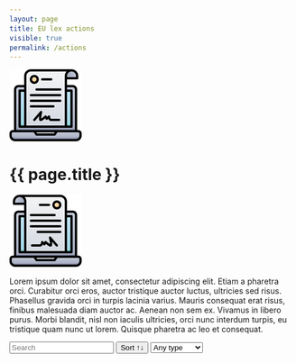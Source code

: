 ```yaml
---
layout: page
title: EU lex actions
visible: true
permalink: /actions
---
```


<script src="//cdnjs.cloudflare.com/ajax/libs/list.js/1.5.0/list.min.js"></script>

<div>
	<div class="centered-title">
		<img src="/assets/icons/DrawKit-SaaS/Color/Digital Agreement.svg">
		<h1>{{ page.title }}</h1>
		<img src="/assets/icons/DrawKit-SaaS/Color/Digital Agreement.svg" style="transform: scaleX(-1);">
	</div>
	<div class="flex-container">
		<p>
			<span class="temp">
				Lorem ipsum dolor sit amet, consectetur adipiscing elit. Etiam a pharetra orci. Curabitur orci eros,
				auctor tristique auctor luctus, ultricies sed risus. Phasellus gravida orci in turpis lacinia varius.
				Mauris consequat erat risus, finibus malesuada diam auctor ac. Aenean non sem ex. Vivamus in libero
				purus. Morbi blandit, nisl non iaculis ultricies, orci nunc interdum turpis, eu tristique quam nunc ut
				lorem. Quisque pharetra ac leo et consequat.
			</span>
		</p>
		<div id="search-list">
			<div class="searchbox">
				<input class="search" placeholder="Search" />
				<button class="sort" data-sort="name">Sort ↑↓</button>
				<select name="type" id="typeSelector" onchange="typeChange(this.value)">
					<option value="Any type">Any type</option>
					<option value="Regulation">Regulations</option>
					<option value="Directive">Directives</option>
					<option value="Policy">Policies </option>
					<option value="Decision">Decisions </option>
				</select>
			</div>
			<ul class="list"></ul>
			<ul class="pagination"></ul>
		</div>
	</div>

</div>


<script>
	var options = {
		valueNames: ["name", "tags", { name: "link", attr: "href" }],
		item: '<li><a class="link"><h3 class="name"></h3><p class="tags"></p></li>',
		page: 15,
		pagination: true
	};

	// Production (Paula)
	var vals1 = [{
		name: "Regulation (EC) No 66/2010 EU Ecolabel",
		tags: ["efficient production", "sustainable agriculture", "Ecolabel"],
		type: "Regulation",
		link: "https://eur-lex.europa.eu/eli/reg/2010/66/2017-11-14"
	}, {
		name: "Council Regulation (EC) No 834/2007 on organic production and labelling of organic products and repealing Regulation (EEC) No 2092/91",
		tags: ["organic production", "sustainable agriculture", "organic farming", "processed food"],
		type: "Regulation",
		link: "http://data.europa.eu/eli/reg/2007/834/2013-07-01"
	}, {
		name: "Commission Regulation (EC) No 889/2008 laying down detailed rules for the implementation of Council Regulation (EC) No 834/2007",
		tags: ["organic production", "commission regulation", "organic farming"],
		type: "Regulation",
		link: "http://data.europa.eu/eli/reg/2008/889/2020-01-07"
	}, {
		name: "Commission Implementing Regulation (EU) 2020/464 laying down certain rules for the application of Regulation (EU) 2018/848",
		tags: ["retroactive recognition", "agricultural conversion", "farm conversion", "organic production", "organic farming"],
		type: "Regulation",
		link: "http://data.europa.eu/eli/reg_impl/2020/464/oj"
	}, {
		name: "Regulation (EU) No 1303/2013",
		tags: ["European Regional Development Fund", "European Social Fund", "Cohesion Fund", "EAFDR", "European Maritime and Fisheries Fund", "sustainable agriculture", "rural development"],
		type: "Regulation",
		link: "http://data.europa.eu/eli/reg/2013/1303/2020-07-18"
	}, {
		name: "Regulation (EU) No 1305/2013",
		tags: ["EAFDR", "rural development"],
		type: "Regulation",
		link: "http://data.europa.eu/eli/reg/2013/1305/2020-06-26"
	}, {
		name: "Commission Delegated Regulation (EU) No 807/2014",
		tags: ["EAFDR", "young farmers", "farm development", "agri-environment-climate", "funding"],
		type: "Regulation",
		link: "http://data.europa.eu/eli/reg_del/2014/807/2018-01-01"
	}, {
		name: "General Union Environment Action Programme 'Living well, within the limits of our planet'",
		tags: ["european parliament", "EAP", "sustainable production", "resource-efficience"],
		type: "Decision",
		link: "https://eur-lex.europa.eu/legal-content/EN/TXT/?uri=CELEX:32013D1386"
	}];

	// Packaging (Borja)
	var vals2 = [{
		name: "Directive (EU) 2015/2302 On package travel and linked travel arrangements",
		tags: ["package", "travel", "packaging"],
		type: "Directive",
		link: "https://lexparency.org/eu/32015L2302/"
	}, {
		name: "Commission Implementing Directive 2014/96/EU on the requirements for the labelling, sealing and packaging of fruit plant propagating material and fruit plants intended for fruit production, falling within the scope of Council Directive 2008/90/EC",
		tags: ["requirements", "labelling", "sealing", "packaging"],
		type: "Directive",
		link: "https://lexparency.org/eu/32014L0096/"
	}, {
		name: "Commission Implementing Decision (EU) 2020/1073 Granting a derogation requested by the Netherlands pursuant to Council Directive 91/676/EEC concerning the protection of waters against pollution caused by nitrates from agricultural sources",
		tags: ["water", "pollution", "processing", "nitrates"],
		type: "Decision",
		link: "https://lexparency.org/eu/32020D1073/"
	}, {
		name: "Commission Regulation (EU) 2019/759 laying down transitional measures for the application of public health requirements of imports of food containing both products of plant origin and processed products of animal origin (composite products)",
		tags: ["public health", "processing", "imports", "agriculture"],
		type: "Regulation",
		link: "https://lexparency.org/eu/32019R0759/"
	}];


	// Waste (Andrea)
	var vals3 = [{
		name: "Communication from the Commission to the European Parliament, the European Council, the Council, the European Economic and Social Committeee and the Committee of the Regions. The European Green Deal. COM/2019/640 final",
		tags: ["European Green Deal", "climate change", "natural capital", "green economy"],
		type: "Policy",
		link: "https://eur-lex.europa.eu/legal-content/EN/TXT/?uri=CELEX:52019DC0640"
	}, {
		name: "Regulation (EC) No 2150/2002 of the European Parliament and of the Council of 25 November 2002",
		tags: ["waste", "statistics", "recovery", "disposal", "data collection"],
		type: "Regulation",
		link: "https://eur-lex.europa.eu/legal-content/en/ALL/?uri=CELEX:32002R2150"
	}, {
		name: "Commission Regulation (EU) No 849/2010 of 27 September 2010 amending Regulation (EC) No 2150/2002 of the European Parliament and of the Council on waste statistics",
		tags: ["waste", "statistics", "recovery", "disposal", "data collection"],
		type: "Regulation",
		link: "https://eur-lex.europa.eu/legal-content/EN/TXT/?uri=celex:32010R0849"
	}, {
		name: "Directive 2008/98/EC of the European Parliament and of the Council of 19 November 2008 on waste and repealing certain Directives",
		tags: ["waste", "recycling", "public health", "pollution", "environmental protection"],
		type: "Directive",
		link: "https://eur-lex.europa.eu/legal-content/EN/TXT/?uri=CELEX:02008L0098-20180705"
	}, {
		name: "Regulation (EC) No 1013/2006 of the European Parliament and of the Council of 14 June 2006 on shipments of waste",
		tags: ["intra-EU trade", "hazardous waste", "export of waste", "environmental protection", "administrative formalities", "waste management"],
		type: "Regulation",
		link: "https://eur-lex.europa.eu/legal-content/EN/TXT/?uri=CELEX:32006R1013"
	}, {
		name: "Commission Decision (EU) No 2014/955/EU of 18 December 2014 amending Decision 2000/532/EC on the list of waste pursuant to Directive 2008/98/EC of the European Parliament and of the Council",
		tags: ["classification", "dangerous substance", "waste management", "technical specification", "hazardous waste"],
		type: "Directive",
		link: "https://eur-lex.europa.eu/legal-content/EN/TXT/?uri=CELEX:32014D0955"
	}, {
		name: "Commission Regulation (EU) No 1357/2014 of 18 December 2014 replacing Annex III to Directive 2008/98/EC of the European Parliament and of the Council on waste and repealing certain Directives",
		tags: ["hazardous waste", "chemical product", "classification", "dangerous substance"],
		type: "Regulation",
		link: "https://eur-lex.europa.eu/legal-content/EN/TXT/?uri=CELEX:32014R1357"
	}, {
		name: "Waste Prevention - Handbook: Guidelines on waste prevention programmes",
		tags: ["waste prevention", "guidance", "strategies", "initiatives", "setting priorities"],
		type: "Policy",
		link: "https://ec.europa.eu/environment/waste/prevention/pdf/Waste%20prevention%20guidelines.pdf"
	}, {
		name: "Communication from the Commission to the European Parliament, the Council, the European Economic and Social Committee and the Committee of the Regions. A new Circular Economy Action Plan for a cleaner and more competitive Europe. COM/2020/98 final",
		tags: ["circular economy", "sustainable products", "production", "packaging", "plastics", "food", "water", "nutrients", "waste prevention", "innovation"],
		type: "Policy",
		link: "https://eur-lex.europa.eu/legal-content/EN/TXT/?qid=1583933814386&uri=COM:2020:98:FIN"
	}, {
		name: "European Parliament and Council Directive 94/62/EC of 20 December 1994 on packaging and packaging waste",
		tags: ["waste recycling", "packaging", "pollution", "prevention", "environmental protection", "heavy metal", "waste prevention"],
		type: "Directive",
		link: "https://eur-lex.europa.eu/legal-content/EN/TXT/?uri=CELEX:01994L0062-20180704"
	}, {
		name: "Council Directive of 12 June 1986 on the protection of the environment, and in particular of the soil, when sewage sludge is used in agriculture (86/278/EEC)",
		tags: ["approximation of laws", "environmental protection", "soil conditioning", "pollution", "agriculture", "soil protection", "sewage sludge"],
		type: "Directives",
		link: "https://eur-lex.europa.eu/eli/dir/1986/278/2018-07-04"
	}, {
		name: "Communication from the Commission to the European Parliament, the Council, the European Economic and Social Committee and the Committee of the Regions. A European Strategy for Plastics in a Circular Economy",
		tags: ["plastic", "packaging", "circular economy", "strategy", "environmental protection", "waste generation"],
		type: "Policy",
		link: "https://eur-lex.europa.eu/legal-content/EN/TXT/?qid=1516265440535&uri=COM:2018:28:FIN"
	}, {
		name: "Commission notice on technical guidance on the classification of waste (2018/C 124/01)",
		tags: ["technical guidance", "classification", "waste", "hazardous waste", "non-hazardous waste"],
		type: "Policy",
		link: "https://eur-lex.europa.eu/legal-content/EN/TXT/?uri=uriserv:OJ.C_.2018.124.01.0001.01.ENG&toc=OJ:C:2018:124:TOC"
	}];

	var values = vals1.concat(vals2).concat(vals3);
	var legislationsList = new List('search-list', options, values);
	
	function typeChange(type){
		if(type == "Any type"){
			legislationsList.filter();
		} else{
			legislationsList.filter(function (item) {
				return (item._values.type == type);
			});
		}
	}
</script>
